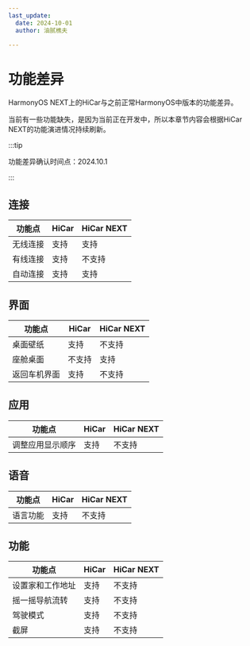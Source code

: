 ```yaml
---
last_update:
  date: 2024-10-01
  author: 油腻樵夫

---
```


# 功能差异

HarmonyOS NEXT上的HiCar与之前正常HarmonyOS中版本的功能差异。

当前有一些功能缺失，是因为当前正在开发中，所以本章节内容会根据HiCar NEXT的功能演进情况持续刷新。

:::tip

功能差异确认时间点：2024.10.1

::: 

## 连接

| 功能点          | HiCar         | HiCar NEXT                      |
| ----------     | ---------- | ------------------------- | 
| 无线连接        | 支持 | 支持               | 
| 有线连接        | 支持 | 不支持   | 
| 自动连接        | 支持 | 支持 | 



## 界面

| 功能点          | HiCar         | HiCar NEXT                      |
| ----------- | ---------- | ------------------------- | 
| 桌面壁纸        | 支持 | 不支持               | 
| 座舱桌面       | 不支持 | 支持   | 
| 返回车机界面        | 支持 | 不支持 | 



## 应用

| 功能点          | HiCar         | HiCar NEXT                      |
| ----------- | ---------- | ------------------------- | 
| 调整应用显示顺序        | 支持 | 不支持               | 

## 语音

| 功能点          | HiCar         | HiCar NEXT                      |
| ----------- | ---------- | ------------------------- | 
| 语言功能        | 支持 | 不支持               | 


## 功能

| 功能点          | HiCar         | HiCar NEXT                      |
| ----------- | ---------- | ------------------------- | 
| 设置家和工作地址        | 支持 | 不支持               | 
| 摇一摇导航流转        | 支持 | 不支持   | 
| 驾驶模式        | 支持 | 不支持 | 
| 截屏        | 支持 | 不支持 | 